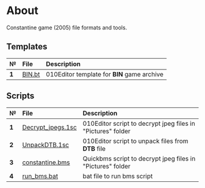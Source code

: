# About
Constantine game (2005) file formats and tools.

## Templates
| № | File|    Description   |
| :-- | :------- | :-- |
|  **1**  | [BIN.bt](https://github.com/AlexKimov/constantine-file-formats/blob/master/BIN.bt)  |  010Editor template for **BIN** game archive  |

## Scripts
| № | File|    Description   |
| :-- | :------- | :-- |
|  **1**  | [Decrypt_jpegs.1sc](https://github.com/AlexKimov/constantine-file-formats/blob/master/Decrypt_jpegs.1sc)  | 010Editor  script to decrypt jpeg files in "Pictures" folder  |
|  **2**  | [UnpackDTB.1sc](https://github.com/AlexKimov/constantine-file-formats/blob/master/UnpackDTB.1sc)  | 010Editor  script to unpack files from **DTB** file  |
|  **3**  | [constantine.bms](https://github.com/AlexKimov/constantine-file-formats/blob/master/constantine.bms)  | Quickbms script to decrypt jpeg files in "Pictures" folder |
|  **4**  | [run_bms.bat](https://github.com/AlexKimov/constantine-file-formats/blob/master/run_bms.bats)  | bat file to run bms script |

